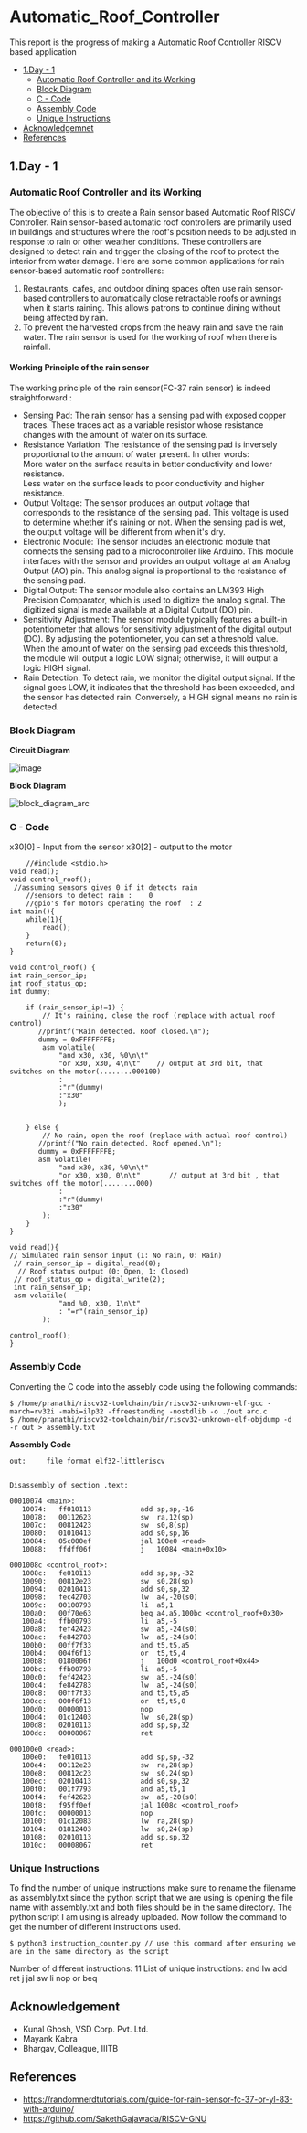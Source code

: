 # Automatic_Roof_Controller
This report is the progress of making a Automatic Roof Controller RISCV based application
* [1.Day - 1](#1-day---1)
  * [Automatic Roof Controller and its Working](#automatic-roof-controller-and-its-working)
  * [Block Diagram](#block-diagram)
  * [C - Code](#c---code)
  * [Assembly Code](#assembly-code)
  * [Unique Instructions](#unique-instructions)
* [Acknowledgemnet](#acknowledgement)
* [References](#references)

 
## <a name="1-day---1"></a> 1.Day - 1 ##
### <a name="automatic-roof-controller-and-its-working"></a> Automatic Roof Controller and its Working ###
The objective of this is to create a Rain sensor based Automatic Roof RISCV Controller. Rain sensor-based automatic roof controllers are primarily used in buildings and structures where the roof's position needs to be adjusted in response to rain or other weather conditions. These controllers are designed to detect rain and trigger the closing of the roof to protect the interior from water damage. Here are some common applications for rain sensor-based automatic roof controllers:  
1. Restaurants, cafes, and outdoor dining spaces often use rain sensor-based controllers to automatically close retractable roofs or awnings when it starts raining. This allows patrons to continue dining without being affected by rain.  
2. To prevent the harvested crops from the heavy rain and save the rain water. The rain sensor is used for the working of roof when there is rainfall.

#### Working Principle of the rain sensor ####
The working principle of the rain sensor(FC-37 rain sensor) is indeed straightforward : 
* Sensing Pad: The rain sensor has a sensing pad with exposed copper traces. These traces act as a variable resistor whose resistance changes with the amount of water on its surface.  
* Resistance Variation: The resistance of the sensing pad is inversely proportional to the amount of water present. In other words:  
        More water on the surface results in better conductivity and lower resistance.  
        Less water on the surface leads to poor conductivity and higher resistance.  
* Output Voltage: The sensor produces an output voltage that corresponds to the resistance of the sensing pad. This voltage is used to determine whether it's raining or not. When the sensing pad is wet, the output voltage will be different from when it's dry.  
* Electronic Module: The sensor includes an electronic module that connects the sensing pad to a microcontroller like Arduino. This module interfaces with the sensor and provides an output voltage at an Analog Output (AO) pin. This analog signal is proportional to the resistance of the sensing pad.  
* Digital Output: The sensor module also contains an LM393 High Precision Comparator, which is used to digitize the analog signal. The digitized signal is made available at a Digital Output (DO) pin.  
* Sensitivity Adjustment: The sensor module typically features a built-in potentiometer that allows for sensitivity adjustment of the digital output (DO). By adjusting the potentiometer, you can set a threshold value. When the amount of water on the sensing pad exceeds this threshold, the module will output a logic LOW signal; otherwise, it will output a logic HIGH signal.  
* Rain Detection: To detect rain, we monitor the digital output signal. If the signal goes LOW, it indicates that the threshold has been exceeded, and the sensor has detected rain. Conversely, a HIGH signal means no rain is detected.  

### <a name="block-diagram"></a> Block Diagram ###
**Circuit Diagram**

![image](https://github.com/V-Pranathi/Automatic_Roof_Controller/assets/140998763/8e4a947a-2abf-4f2c-9d16-6ca04ce4b456)  

**Block Diagram**

![block_diagram_arc](https://github.com/V-Pranathi/Automatic_Roof_Controller/assets/140998763/972f5ab8-994a-4cd4-b9c4-9591b7b0c26b)

### <a name="c---code"></a> C - Code ###

x30[0] - Input from the sensor
x30[2] - output to the motor

        //#include <stdio.h>
    void read();
    void control_roof();
     //assuming sensors gives 0 if it detects rain
        //sensors to detect rain :    0    
        //gpio's for motors operating the roof  : 2
    int main(){
        while(1){
            read();
        }
        return(0);
    }
    
    void control_roof() {
    int rain_sensor_ip;
    int roof_status_op;
    int dummy;
    
        if (rain_sensor_ip!=1) {
            // It's raining, close the roof (replace with actual roof control)
           //printf("Rain detected. Roof closed.\n");
           dummy = 0xFFFFFFFB;
            asm volatile(
                "and x30, x30, %0\n\t"     
                "or x30, x30, 4\n\t"    // output at 3rd bit, that switches on the motor(........000100)
                :
                :"r"(dummy)
                :"x30"
                );
    
            
        } else {
            // No rain, open the roof (replace with actual roof control)
           //printf("No rain detected. Roof opened.\n");
           dummy = 0xFFFFFFFB;
           asm volatile(
                "and x30, x30, %0\n\t"    
                "or x30, x30, 0\n\t"       // output at 3rd bit , that switches off the motor(........000)
                :
                :"r"(dummy)
                :"x30"
            );
        }
    }
    
    void read(){
    // Simulated rain sensor input (1: No rain, 0: Rain)
     // rain_sensor_ip = digital_read(0);
      // Roof status output (0: Open, 1: Closed)
     // roof_status_op = digital_write(2);
     int rain_sensor_ip;
     asm volatile(
                "and %0, x30, 1\n\t"
                : "=r"(rain_sensor_ip)
            );
            
    control_roof();
    }


### <a name="assembly-code"></a> Assembly Code ### 

Converting the C code into the assebly code using the following commands:

    $ /home/pranathi/riscv32-toolchain/bin/riscv32-unknown-elf-gcc -march=rv32i -mabi=ilp32 -ffreestanding -nostdlib -o ./out arc.c
    $ /home/pranathi/riscv32-toolchain/bin/riscv32-unknown-elf-objdump -d -r out > assembly.txt

   **Assembly Code**
        
    out:     file format elf32-littleriscv
    
    
    Disassembly of section .text:
    
    00010074 <main>:
       10074:	ff010113          	add	sp,sp,-16
       10078:	00112623          	sw	ra,12(sp)
       1007c:	00812423          	sw	s0,8(sp)
       10080:	01010413          	add	s0,sp,16
       10084:	05c000ef          	jal	100e0 <read>
       10088:	ffdff06f          	j	10084 <main+0x10>
    
    0001008c <control_roof>:
       1008c:	fe010113          	add	sp,sp,-32
       10090:	00812e23          	sw	s0,28(sp)
       10094:	02010413          	add	s0,sp,32
       10098:	fec42703          	lw	a4,-20(s0)
       1009c:	00100793          	li	a5,1
       100a0:	00f70e63          	beq	a4,a5,100bc <control_roof+0x30>
       100a4:	ffb00793          	li	a5,-5
       100a8:	fef42423          	sw	a5,-24(s0)
       100ac:	fe842783          	lw	a5,-24(s0)
       100b0:	00ff7f33          	and	t5,t5,a5
       100b4:	004f6f13          	or	t5,t5,4
       100b8:	0180006f          	j	100d0 <control_roof+0x44>
       100bc:	ffb00793          	li	a5,-5
       100c0:	fef42423          	sw	a5,-24(s0)
       100c4:	fe842783          	lw	a5,-24(s0)
       100c8:	00ff7f33          	and	t5,t5,a5
       100cc:	000f6f13          	or	t5,t5,0
       100d0:	00000013          	nop
       100d4:	01c12403          	lw	s0,28(sp)
       100d8:	02010113          	add	sp,sp,32
       100dc:	00008067          	ret
    
    000100e0 <read>:
       100e0:	fe010113          	add	sp,sp,-32
       100e4:	00112e23          	sw	ra,28(sp)
       100e8:	00812c23          	sw	s0,24(sp)
       100ec:	02010413          	add	s0,sp,32
       100f0:	001f7793          	and	a5,t5,1
       100f4:	fef42623          	sw	a5,-20(s0)
       100f8:	f95ff0ef          	jal	1008c <control_roof>
       100fc:	00000013          	nop
       10100:	01c12083          	lw	ra,28(sp)
       10104:	01812403          	lw	s0,24(sp)
       10108:	02010113          	add	sp,sp,32
       1010c:	00008067          	ret

      
### <a name="unique-instructions"></a> Unique Instructions ###
To find the number of unique instructions make sure to rename the filename as assembly.txt since the python script that we are using is opening the file name with assembly.txt and both files should be in the same directory. The python script I am using is already uploaded. Now follow the command to get the number of different instructions used.

    $ python3 instruction_counter.py // use this command after ensuring we are in the same directory as the script 

Number of different instructions: 11
List of unique instructions:
and
lw
add
ret
j
jal
sw
li
nop
or
beq


## <a name="acknowledgement"></a> Acknowledgement ##
* Kunal Ghosh, VSD Corp. Pvt. Ltd.
* Mayank Kabra
* Bhargav, Colleague, IIITB

## <a name="references"></a> References ##
* https://randomnerdtutorials.com/guide-for-rain-sensor-fc-37-or-yl-83-with-arduino/
* https://github.com/SakethGajawada/RISCV-GNU


